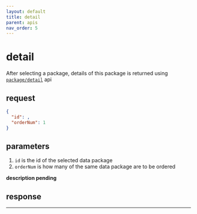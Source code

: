```yaml
---
layout: default
title: detail
parent: apis
nav_order: 5
---
```


# detail

After selecting a package, details of this package is returned using [`package/detail`](http://47.56.82.232:49090/swagger-ui.html#/package-controller/detailUsingGET) api

## request

```json
{
  "id": ,
  "orderNum": 1
}
```

## parameters

1. `id` is the id of the selected data package
2. `orderNum` is how many of the same data package are to be ordered  

__description pending__


## response


---
